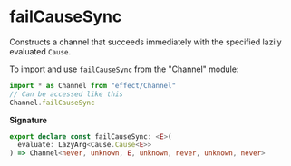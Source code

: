 # failCauseSync

Constructs a channel that succeeds immediately with the specified lazily
evaluated `Cause`.

To import and use `failCauseSync` from the "Channel" module:

```ts
import * as Channel from "effect/Channel"
// Can be accessed like this
Channel.failCauseSync
```

**Signature**

```ts
export declare const failCauseSync: <E>(
  evaluate: LazyArg<Cause.Cause<E>>
) => Channel<never, unknown, E, unknown, never, unknown, never>
```
